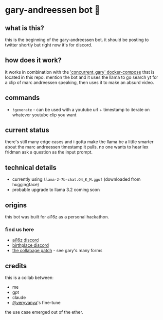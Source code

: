 ﻿# gary-andreessen bot 🤖

## what is this?
this is the beginning of the gary-andreessen bot. it should be posting to twitter shortly but right now it's for discord.

## how does it work?
it works in combination with the ['concurrent_gary' docker-compose](https://github.com/betweentwomidnights/gary-backend-combined) that is located in this repo. mention the bot and it uses the llama to go search yt for a clip of marc andreessen speaking, then uses it to make an absurd video.

## commands
- `!generate` - can be used with a youtube url + timestamp to iterate on whatever youtube clip you want

## current status
there's still many edge cases and i gotta make the llama be a little smarter about the marc andreessen timestamp it pulls. no one wants to hear lex fridman ask a question as the input prompt.

## technical details
- currently using `llama-2-7b-chat.Q4_K_M.gguf` (downloaded from huggingface)
- probable upgrade to llama 3.2 coming soon

## origins
this bot was built for ai16z as a personal hackathon.

### find us here
- [ai16z discord](https://discord.gg/ai16z)
- [birthplace discord](https://discord.gg/VECkyXEnAd)
- [the collabage patch](https://thecollabagepatch.com) - see gary's many forms

## credits
this is a collab between:
- me
- gpt
- claude
- [@veryvanya](https://x.com/veryvanya)'s fine-tune

the use case emerged out of the ether.
